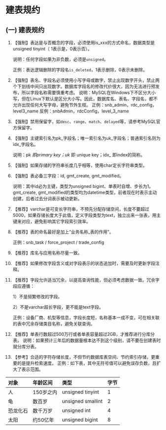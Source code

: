 # 建表规约

## \(一\) 建表规约

1. 【强制】表达是与否概念的字段，必须使用is\_xxx的方式命名，数据类型是unsigned tinyint（ 1表示是，0表示否）。 

  
   说明：任何字段如果为非负数，必须是`unsigned`。 

  
   正例：表达逻辑删除的字段名`is_deleted`，1表示删除，0表示未删除。 

2. 【强制】表名、字段名必须使用小写字母或数字，禁止出现数字开头，禁止两个下划线中间只出现数字。数据库字段名的修改代价很大，因为无法进行预发布，所以字段名称需要慎重考虑。  说明：MySQL在Windows下不区分大小写，但在Linux下默认是区分大小写。因此，数据库名、表名、字段名，都不允许出现任何大写字母，避免节外生枝。  正例：snb\_admin，rdc\_config，level3\_name  反例：snbAdmin，rdcConfig，level\_3\_name 
3. 【强制】禁用保留字，如`desc`、`range`、`match`、`delayed`等，请参考MySQL官方保留字。 
4. 【强制】主键索引名为pk_字段名；唯一索引名为uk_字段名；普通索引名则为idx\_字段名。 

  
   说明：pk _即primary key；uk_ 即 unique key；idx\_ 即index的简称。 

5. 【强制】如果存储的字符串长度几乎相等，使用char定长字符串类型。 
6. 【强制】表必备三字段：id, gmt\_create, gmt\_modified。 

  
   说明：其中id必为主键，类型为unsigned bigint、单表时自增、步长为1。gmt\_create, gmt\_modified的类型均为datetime类型，前者现在时表示主动创建，后者过去分词表示被动更新。 

7. 【推荐】varchar是可变长字符串，不预先分配存储空间，长度不要超过5000，如果存储长度大于此值，定义字段类型为text，独立出来一张表，用主键来对应，避免影响其它字段索引效率。 
8. 【推荐】表的命名最好是加上“业务名称\_表的作用”。 

  
   正例：snb\_task / force\_project / trade\_config 

9. 【推荐】库名与应用名称尽量一致。 
10. 【推荐】如果修改字段含义或对字段表示的状态追加时，需要及时更新字段注释。 
11. 【推荐】字段允许适当冗余，以提高查询性能，但必须考虑数据一致。冗余字段应遵循：  

    1）不是频繁修改的字段。  

    2）不是varchar超长字段，更不能是text字段。

  
    正例：设备厂商、机型等信息，字段长度短，名称基本一成不变，可在相关联的表中冗余存储类目名称，避免关联查询。 

12. 【推荐】单表行数超过500万行或者单表容量超过2GB，才推荐进行分库分表。  说明：如果预计三年后的数据量根本达不到这个级别，请不要在创建表时就分库分表。 
13. 【参考】合适的字符存储长度，不但节约数据库表空间、节约索引存储，更重要的是提升检索速度。  正例：如下表，其中无符号值可以避免误存负数，且扩大了表示范围。 

| 对象 | 年龄区间 | 类型 | 字节 |
| :--- | :--- | :--- | :--- |
| 人 | 150岁之内 | unsigned tinyint | 1 |
| 龟 | 数百岁 | unsigned smallint | 2 |
| 恐龙化石 | 数千万岁 | unsigned int | 4 |
| 太阳 | 约50亿年 | unsigned bigint | 8 |

